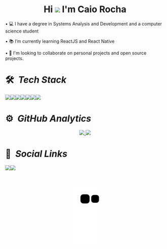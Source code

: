 **<h1 align="center">Hi <img src="https://media.tenor.com/SNL9_xhZl9oAAAAi/waving-hand-joypixels.gif" width="30px"> I'm Caio Rocha</h1>**
<p align="left">  </p>

• 💻 I have a degree in Systems Analysis and Development and a computer science student

• 📚 I’m currently learning ReactJS and React Native

• 💞️ I'm looking to collaborate on personal projects and open source projects.



# 🛠 &nbsp;*Tech Stack*
<div align="left">
  <div style="display: flex; align-items: flex-start;">
<a href="https://en.wikipedia.org/wiki/JavaScript/" target="_blank"><img src="https://img.shields.io/badge/-JavaScript-05122A?style=flat&logo=javascript" &nbsp;></a> 
<a href="https://pt.wikipedia.org/wiki/React_(JavaScript)" target="_blank"><img src="https://img.shields.io/badge/-React-05122A?style=flat&logo=react" &nbsp;></a> 
<a href="https://en.wikipedia.org/wiki/HTML" target="_blank"><img src="https://img.shields.io/badge/-HTML-05122A?style=flat&logo=HTML5" &nbsp;></a> 
<a href="https://en.wikipedia.org/wiki/CSS" target="_blank"><img src="https://img.shields.io/badge/-CSS-05122A?style=flat&logo=CSS3&logoColor=1572B6" &nbsp;></a> 
<a href="https://en.wikipedia.org/wiki/Git" target="_blank"><img src="https://img.shields.io/badge/-Git-05122A?style=flat&logo=git" &nbsp;></a>
<a href="https://en.wikipedia.org/wiki/Gitub" target="_blank"><img src="https://img.shields.io/badge/-GitHub-05122A?style=flat&logo=github" &nbsp;></a>
<a href="https://en.wikipedia.org/wiki/Visual_Studio_Code" target="_blank"><img src="https://img.shields.io/badge/-Visual%20Studio%20Code-05122A?style=flat&logo=visual-studio-code&logoColor=007ACC"></a>
  </div>
</div>



# ⚙️ &nbsp;*GitHub Analytics*

<div align="center">
  <a href="https://github.com/cvrocha">
  <img height="180em" src="https://github-readme-stats.vercel.app/api?username=cvrocha&show_icons=true&theme=aura_dark"/>
  <img height="180em" src="https://github-readme-stats.vercel.app/api/top-langs/?username=cvrocha&layout=compact&theme=aura_dark"/>
    </a>
</div>




# 👔 &nbsp;*Social Links*

<div align="left">
  <div style="display: flex; align-items: flex-start;">
<a href="https://www.linkedin.com/in/caiovrocha/" target="_blank"><img src="https://img.shields.io/twitter/url?color=red&label=Linkedin&logo=Linkedin&logoColor=red&style=for-the-badge&url=https%3A%2F%2Fwww.linkedin.com%2Fin%2Fcaiovrocha%2F"></a>
    <a href="https://cvrocha.github.io/Portfolio/" target="_blank"><img src="https://img.shields.io/twitter/url?color=red&label=%F0%9F%96%A5%EF%B8%8F%20Website&logo=keyboard&logoColor=red&style=for-the-badge&url=https%3A%2F%2Fcvrocha.github.io%2Fportifolio%2Findex.html"></a>
  </div>
</div>

#  

<div align="center"><a href="https://github.com/cvrocha"><img src="https://github.com/rafaballerini/rafaballerini/blob/output/github-contribution-grid-snake.svg"></a></div>

